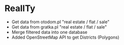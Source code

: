# RealITy

- Get data from otodom.pl "real estate / flat / sale"
- Get data from gratka.pl "real estate / flat / sale"
- Merge filtered data into one database
- Added OpenStreetMap API to get Districts (Polygons)
